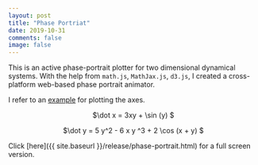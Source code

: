 ```yaml
---
layout: post
title: "Phase Portriat"
date: 2019-10-31
comments: false
image: false
---
```


<script src="https://d3js.org/d3.v4.min.js"></script>
<script type="text/javascript" src="{{ site.baseurl }}/plugin/math.js"></script>
<script type="text/javascript" src="https://cdnjs.cloudflare.com/ajax/libs/mathjax/2.7.6/MathJax.js?config=TeX-AMS_CHTML"></script>
<script type="text/x-mathjax-config">
  MathJax.Hub.Config({
    TeX: {
      equationNumbers: {
        autoNumber: "AMS"
      },
      extensions: [
        "AMSmath.js",
        "AMSsymbols.js",
        "noErrors.js",
        "noUndefined.js",
      ]
    },
    tex2jax: {
      inlineMath: [ ['$','$'] ],
      displayMath: [ ['$$','$$'] ],
      processEscapes: true,
    },
    jax: ["input/TeX", "output/CommonHTML"]
  });
</script>


This is an active phase-portrait plotter for two dimensional dynamical systems. With the help from `math.js`, `MathJax.js`, `d3.js`, I created a cross-platform web-based phase portrait animator. 

I refer to an [example](https://bl.ocks.org/mbostock/db6b4335bf1662b413e7968910104f0f) for plotting the axes.

<div id="menu" style="text-align:center">
    <p>
      <span id="dot_x" onclick="edit_dot_x()">
        $\dot x = 3xy + \sin (y) $
      </span>
    </p>
    <p id="dot_x_input" style="display: none;">
      $\dot x = $ <input id='input_vx' type='text' value='3xy+sin(y)' onkeydown="if(event.keyCode==13){updateVelocityByString()}">
    </p>
    <p>
      <span id="dot_y" onclick="edit_dot_y()">
        $\dot y = 5 y^2 - 6 x y ^3 + 2 \cos (x + y) $
      </span>
    </p>
    <p id="dot_y_input" style="display: none;">
      $\dot y = $ <input id='input_vy' type='text' value='5y^2-6xy^3+2cos(x+y)' onkeydown="if(event.keyCode==13){updateVelocityByString()}">
    </p>
    <div id="an_svg"></div>
</div>

<script type="text/javascript">
    document.getElementById("an_svg").innerHTML = "<svg height = 600 width = 600></svg>"

    var input_vx, input_vy
    var code_vx, code_vy
    const function_list = ['sin', 'cos', 'exp', 'log', 'tan', 'cot', 'sec', 'csc']
    
    input_vx = "3x + 2y"
    input_vy = "-2x + 3xy"
    
    updateVelocity()
    
    function updateVelocityByString() {
      input_vx = document.getElementById("input_vx").value.replace(/\s/g, "")
      input_vy = document.getElementById("input_vy").value.replace(/\s/g, "")
      updateVelocity()
      d3.select("#dot_x")
        .style("display", "block")
      d3.select("#dot_x_input")
        .style("display", "none")
      d3.select("#dot_y")
        .style("display", "block")
      d3.select("#dot_y_input")
        .style("display", "none")
    }
    
    function updateVelocity() {
      
      // update latex formulae
      var latex_vx = input_vx
      var latex_vy = input_vy
      for (var func of function_list) {
        latex_vx = latex_vx.split(func).join('\\'+func)	
        latex_vy = latex_vy.split(func).join('\\'+func)	
      }
      
      d3.select("#dot_x")
        .text("$\\dot x = " + latex_vx + "$")
        .style("{display: block}")
      d3.select("#dot_y")
        .text("$\\dot y = " + latex_vy + "$")

      MathJax.Hub.Typeset()
      
      head = document.head || document.getElementsByTagName('head')[0],
      style = document.createElement('style');
      head.appendChild(style);
      stylesheet = ".axis line{stroke: #BBBBBB;} .axis text{font-size: 1.5em; color: #666666;} .minor line{stroke: #EEEEEE;} .minor text { display: none; } #dot_x { cursor: pointer; } #dot_y { cursor: pointer; }"
      document.getElementsByTagName("style")[0].innerHTML += stylesheet

      // update velocity function
      var str_vx = input_vx.split("xy").join(" x y ").split("yx").join(" x y ")
      var str_vy = input_vy.split("xy").join(" x y ").split("yx").join(" y x ")
      code_vx = math.parse(str_vx).compile()
      code_vy = math.parse(str_vy).compile()
    }

    function edit_dot_x() {
      d3.select("#dot_x")
        .style("display", "none")
      d3.select("#dot_x_input")
        .style("display", "block")
    }

    function edit_dot_y() {
      d3.select("#dot_y")
        .style("display", "none")
      d3.select("#dot_y_input")
        .style("display", "block")
    }

</script>

<script src="https://d3js.org/d3.v4.min.js"></script>
<script type="text/javascript" src="https://cdnjs.cloudflare.com/ajax/libs/mathjs/6.2.5/math.js"></script>
<script src='{{ site.baseurl }}/plugin/coordinate.js'></script>
<script src='{{ site.baseurl }}/release/phase-portrait.js'></script>

Click [here]({{ site.baseurl }}/release/phase-portrait.html) for a full screen version.

